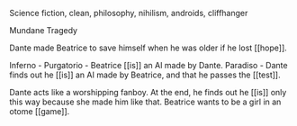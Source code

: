 Science fiction, clean, philosophy, nihilism, androids, cliffhanger


Mundane Tragedy

Dante made Beatrice to save himself when he was older if he lost [[hope]].

Inferno - 
Purgatorio - Beatrice [[is]] an AI made by Dante.
Paradiso - Dante finds out he [[is]] an AI made by Beatrice, and that he passes the [[test]].

Dante acts like a worshipping fanboy. At the end, he finds out he [[is]] only this way because she made him like that. Beatrice wants to be a girl in an otome [[game]].